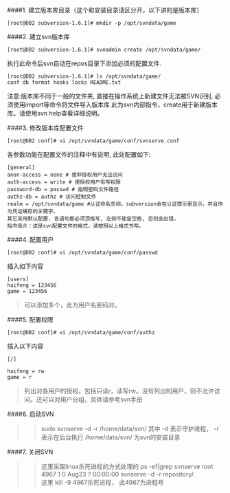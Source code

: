 ####1. 建立版本库目录（这个和安装目录请区分开，以下讲的是版本库）
```
[root@DB2 subversion-1.6.1]# mkdir -p /opt/svndata/game
```
 
####2. 建立svn版本库
```
[root@DB2 subversion-1.6.1]# svnadmin create /opt/svndata/game/
```

执行此命令后svn自动在repos目录下添加必须的配置文件.
```
[root@DB2 subversion-1.6.1]# ls /opt/svndata/game/
conf db format hooks locks README.txt
```

注意:版本库不同于一般的文件夹, 直接在操作系统上新建文件无法被SVN识别, 必须使用import等命令将文件导入版本库.此为svn内部指令，create用于新建版本库。请使用svn help查看详细说明。
 
 
####3. 修改版本库配置文件
```
[root@DB2 conf]# vi /opt/svndata/game/conf/svnserve.conf
```
 
各参数功能在配置文件的注释中有说明, 此处配置如下:

```
[general]
anon-access = none # 使非授权用户无法访问
auth-access = write # 使授权用户有写权限
password-db = passwd # 指明密码文件路径
authz-db = authz # 访问控制文件
realm = /opt/svndata/game #认证命名空间，subversion会在认证提示里显示，并且作为凭证缓存的关键字。
其它采用默认配置. 各语句都必须顶格写, 左侧不能留空格, 否则会出错.
指令简介：这是svn配置文件的格式，请按照以上格式书写。
```
 
####4. 配置用户
```
[root@DB2 conf]# vi /opt/svndata/game/conf/passwd
```
插入如下内容
```
[users]
haifeng = 123456
game = 123456
```
>可以添加多个，此为用户名密码对。
 
####5. 配置权限
```
[root@DB2 conf]# vi /opt/svndata/game/conf/authz
```
插入以下内容
```
[/]
 
haifeng = rw
game = r
```
>列出对各用户的授权。包括只读r，读写rw。没有列出的用户，则不允许访问。还可以对用户分组，具体请参考svn手册



####6. 启动SVN 
>>sudo svnserve -d -r /home/data/svn/ 
其中 -d 表示守护进程， -r 表示在后台执行 
/home/data/svn/  为svn的安装目录 


####7. 关闭SVN 
>>这里采取linux杀死进程的方式处理的 
ps -ef|grep svnserve 
root      4967     1  0 Aug23 ?        00:00:00 svnserve -d -r repository/  
这里  kill -9 4967杀死进程， 此4967为进程号